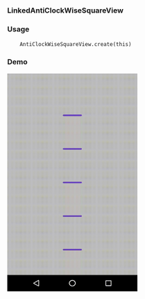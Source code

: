 ### LinkedAntiClockWiseSquareView

### Usage
```
    AntiClockWiseSquareView.create(this)
```

### Demo

<img src="https://github.com/Anwesh43/LinkedAntiClockWiseSquareView/blob/master/demo/anticlockwisesquareview.gif" width = "300px" height = "500px">